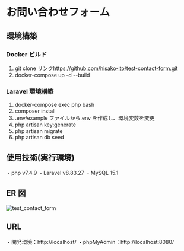 # お問い合わせフォーム

## 環境構築

### Docker ビルド

1.  git clone リンク<https://github.com/hisako-ito/test-contact-form.git>
2.  docker-compose up -d --build

### Laravel 環境構築

1.  docker-compose exec php bash
2.  composer install
3.  .env/example ファイルから.env を作成し、環境変数を変更
4.  php artisan key:generate
5.  php artisan migrate
6.  php artisan db seed

## 使用技術(実行環境)

・php v7.4.9
・Laravel v8.83.27
・MySQL 15.1

## ER 図

![test_contact_form](https://github.com/user-attachments/assets/586049e5-0571-4701-9103-494f245bf0df)

## URL

・開発環境：http://localhost/
・phpMyAdmin：http://localhost:8080/
